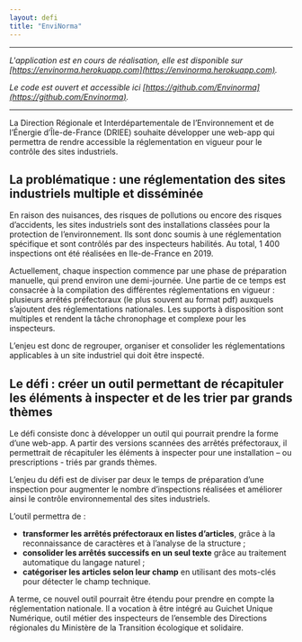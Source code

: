 ```yaml
---
layout: defi
title: "EnviNorma"
---
```


---

_L'application est en cours de réalisation, elle est disponible sur [https://envinorma.herokuapp.com](https://envinorma.herokuapp.com)._

_Le code est ouvert et accessible ici [https://github.com/Envinorma](https://github.com/Envinorma)._

---

La Direction Régionale et Interdépartementale de l’Environnement et de l’Énergie d’Île-de-France (DRIEE) souhaite développer une web-app qui permettra de rendre accessible la réglementation en vigueur pour le contrôle des sites industriels.

## La problématique : une réglementation des sites industriels multiple et disséminée

En raison des nuisances, des risques de pollutions ou encore des risques d’accidents, les sites industriels sont des installations classées pour la protection de l’environnement. Ils sont donc soumis à une réglementation spécifique et sont contrôlés par des inspecteurs habilités. Au total, 1 400 inspections ont été réalisées en Ile-de-France en 2019.

Actuellement, chaque inspection commence par une phase de préparation manuelle, qui prend environ une demi-journée. Une partie de ce temps est consacrée à la compilation des différentes réglementations en vigueur : plusieurs arrêtés préfectoraux (le plus souvent au format pdf) auxquels s’ajoutent des réglementations nationales. Les supports à disposition sont multiples et rendent la tâche chronophage et complexe pour les inspecteurs.

L’enjeu est donc de regrouper, organiser et consolider les réglementations applicables à un site industriel qui doit être inspecté.

## Le défi : créer un outil permettant de récapituler les éléments à inspecter et de les trier par grands thèmes

Le défi consiste donc à développer un outil qui pourrait prendre la forme d’une web-app. A partir des versions scannées des arrêtés préfectoraux, il permettrait de récapituler les éléments à inspecter pour une installation – ou prescriptions - triés par grands thèmes.

L’enjeu du défi est de diviser par deux le temps de préparation d’une inspection pour augmenter le nombre d’inspections réalisées et améliorer ainsi le contrôle environnemental des sites industriels.

L’outil permettra de :

- **transformer les arrêtés préfectoraux en listes d’articles**, grâce à la reconnaissance de caractères et à l’analyse de la structure ;
- **consolider les arrêtés successifs en un seul texte** grâce au traitement automatique du langage naturel ;
- **catégoriser les articles selon leur champ** en utilisant des mots-clés pour détecter le champ technique.

A terme, ce nouvel outil pourrait être étendu pour prendre en compte la réglementation nationale. Il a vocation à être intégré au Guichet Unique Numérique, outil métier des inspecteurs de l’ensemble des Directions régionales du Ministère de la Transition écologique et solidaire.

